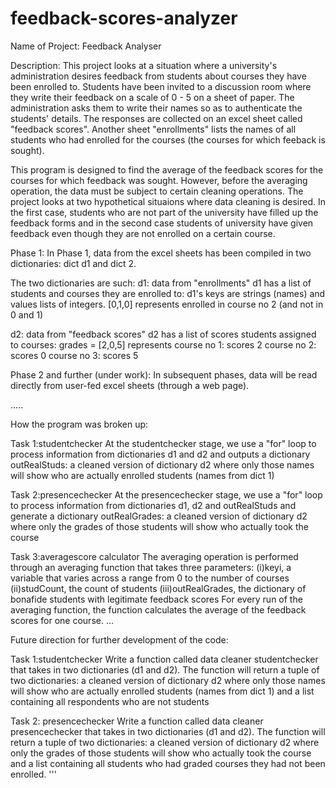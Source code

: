 # feedback-scores-analyzer
Name of Project: Feedback Analyser

Description: This project looks at a situation where a university's administration desires feedback from students about courses they have been enrolled to. Students have been invited to a discussion room where they write their feedback on a scale of 0 - 5 on a sheet of paper. The administration asks them to write their names so as to authenticate the students' details. The responses are collected on an excel sheet called "feedback scores". Another sheet "enrollments" lists the names of all students who had enrolled for the courses (the courses for which feeback is sought).

This program is designed to find the average of the feedback scores for the courses for which feedback was sought. However, before the averaging operation, the data must be subject to certain cleaning operations. The project looks at two hypothetical situaions where data cleaning is desired. In the first case, students who are not part of the university have filled up the feedback forms and in the second case students of university have given feedback even though they are not enrolled on a certain course.

Phase 1:
In Phase 1, data from the excel sheets has been compiled in two dictionaries: dict d1 and dict 2.

The two dictionaries are such:
d1: data from "enrollments"
d1 has a list of students and courses they are enrolled to:
d1's keys are strings (names) and values lists of integers.
[0,1,0] represents enrolled in course no 2 (and not in 0 and 1)

d2: data from "feedback scores"
d2 has a list of scores students assigned to courses:
grades = [2,0,5] represents
course no 1: scores 2
course no 2: scores 0
course no 3: scores 5

Phase 2 and further (under work):
In subsequent phases, data will be read directly from user-fed excel sheets (through a web page).

.....

How the program was broken up:

Task 1:studentchecker
At the studentchecker stage, we use a "for" loop to process information from dictionaries d1 and d2 and 
outputs a dictionary outRealStuds: a cleaned version of dictionary d2 where only those names will show who are actually enrolled students (names from dict 1)

Task 2:presencechecker 
At the presencechecker stage, we use a "for" loop to process information from dictionaries d1, d2 and outRealStuds and
generate a dictionary outRealGrades: a cleaned version of dictionary d2 where only the grades of those students will show who actually took the course

Task 3:averagescore calculator
The averaging operation is performed through an averaging function that takes three parameters:
(i)keyi, a variable that varies across a range from 0 to the number of courses
(ii)studCount, the count of students
(iii)outRealGrades, the dictionary of bonafide students with legitimate feedback scores
For every run of the averaging function, the function calculates the average of the feedback scores for one course.
...

Future direction for further development of the code:

Task 1:studentchecker
Write a function called data cleaner studentchecker that takes in two dictionaries (d1 and d2). 
The function will return a tuple of two dictionaries:
a cleaned version of dictionary d2 where only those names will show who are actually enrolled students (names from dict 1)
and
a list containing all respondents who are not students

Task 2: presencechecker 
Write a function called data cleaner presencechecker that takes in two dictionaries (d1 and d2). 
The function will return a tuple of two dictionaries:
a cleaned version of dictionary d2 where only the grades of those students will show who actually took the course
and
a list containing all students who had graded courses they had not been enrolled.
'''

